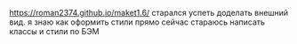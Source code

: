 https://roman2374.github.io/maket1.6/
старался успеть доделать внешний вид.
я знаю как оформить стили прямо сейчас стараюсь написать классы и стили по БЭМ
